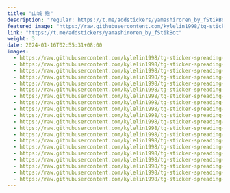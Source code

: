 ```yaml
---
title: "山城 戀"
description: "regular: https://t.me/addstickers/yamashiroren_by_fStikBot"
featured_image: "https://raw.githubusercontent.com/kylelin1998/tg-sticker-spreading-worldwide-images/main/img/5c5aab1c-ec58-49dc-9078-d77ed8e58e10.jpg"
link: "https://t.me/addstickers/yamashiroren_by_fStikBot"
weight: 3
date: 2024-01-16T02:55:31+08:00
images:
  - https://raw.githubusercontent.com/kylelin1998/tg-sticker-spreading-worldwide-images/main/img/5c5aab1c-ec58-49dc-9078-d77ed8e58e10.jpg
  - https://raw.githubusercontent.com/kylelin1998/tg-sticker-spreading-worldwide-images/main/img/dc31bd20-4105-43d0-9a2e-679d2438f1a6.jpg
  - https://raw.githubusercontent.com/kylelin1998/tg-sticker-spreading-worldwide-images/main/img/2b4910d4-42b4-4229-b148-5644b51ae33e.jpg
  - https://raw.githubusercontent.com/kylelin1998/tg-sticker-spreading-worldwide-images/main/img/a776eac2-2f97-4788-af67-36f598d6a026.jpg
  - https://raw.githubusercontent.com/kylelin1998/tg-sticker-spreading-worldwide-images/main/img/c0ade68f-3977-4c46-8daf-72e9b2a738c5.jpg
  - https://raw.githubusercontent.com/kylelin1998/tg-sticker-spreading-worldwide-images/main/img/07b99623-f3f1-4875-a33a-1e548bc4c8b7.jpg
  - https://raw.githubusercontent.com/kylelin1998/tg-sticker-spreading-worldwide-images/main/img/8c1768b3-4659-454c-9c80-67ab3154c37a.jpg
  - https://raw.githubusercontent.com/kylelin1998/tg-sticker-spreading-worldwide-images/main/img/53d7da1a-45a8-4371-9c93-38a7bad29f78.jpg
  - https://raw.githubusercontent.com/kylelin1998/tg-sticker-spreading-worldwide-images/main/img/02d6a2fa-95e6-4f90-a6e7-af475beac063.jpg
  - https://raw.githubusercontent.com/kylelin1998/tg-sticker-spreading-worldwide-images/main/img/3c3cd7be-67fb-49cc-ba4a-e87554203f40.jpg
  - https://raw.githubusercontent.com/kylelin1998/tg-sticker-spreading-worldwide-images/main/img/b88796d2-1953-4f0e-9a5d-5095cd27968d.jpg
  - https://raw.githubusercontent.com/kylelin1998/tg-sticker-spreading-worldwide-images/main/img/bf2a120d-cadf-4b3d-bad6-cb5ead81a9c0.jpg
  - https://raw.githubusercontent.com/kylelin1998/tg-sticker-spreading-worldwide-images/main/img/77ee90ea-5541-4d6a-b3cc-dd4d1d041e51.jpg
  - https://raw.githubusercontent.com/kylelin1998/tg-sticker-spreading-worldwide-images/main/img/20045d7b-c853-45e1-84be-4e5f106b323d.jpg
  - https://raw.githubusercontent.com/kylelin1998/tg-sticker-spreading-worldwide-images/main/img/33557cb0-243c-49a5-92f0-6868a9bc8670.jpg
  - https://raw.githubusercontent.com/kylelin1998/tg-sticker-spreading-worldwide-images/main/img/1becfb34-32d3-48cc-bab8-3487e9afa691.jpg
  - https://raw.githubusercontent.com/kylelin1998/tg-sticker-spreading-worldwide-images/main/img/069eb5f0-abb0-4a78-bbc0-8f0e862c89b8.jpg
  - https://raw.githubusercontent.com/kylelin1998/tg-sticker-spreading-worldwide-images/main/img/f9748d25-a7dc-4431-a49f-dca255a1d7ba.jpg
  - https://raw.githubusercontent.com/kylelin1998/tg-sticker-spreading-worldwide-images/main/img/eaed9ced-3ef2-49c6-85d1-1c05f0dfb595.jpg
  - https://raw.githubusercontent.com/kylelin1998/tg-sticker-spreading-worldwide-images/main/img/cf635bb5-17cd-4956-a4dd-bf557b21430c.jpg
---
```

